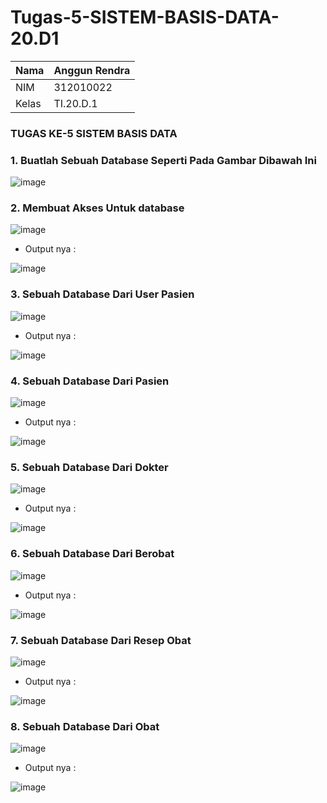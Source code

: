 # Tugas-5-SISTEM-BASIS-DATA-20.D1

| Nama      | Anggun Rendra |
| ----------- | ----------- |
| NIM     | 312010022     |
| Kelas   | TI.20.D.1    |

### TUGAS KE-5 SISTEM BASIS DATA

### 1. Buatlah Sebuah Database Seperti Pada Gambar Dibawah Ini

![image](https://user-images.githubusercontent.com/101658076/171213728-bde01b7d-bbb6-41f5-9368-6755475e4bae.png)

### 2. Membuat Akses Untuk database

![image](https://user-images.githubusercontent.com/101658076/171213898-66927e1b-cc39-48c1-9618-1a14367b558e.png)

- Output nya :

![image](https://user-images.githubusercontent.com/101658076/171214007-b5aceab2-06d4-409e-8146-ce1c755cf79a.png)

### 3. Sebuah Database Dari User Pasien

![image](https://user-images.githubusercontent.com/101658076/171214614-423b7a9f-f765-45ea-a21a-e77db9fddd40.png)

- Output nya :

![image](https://user-images.githubusercontent.com/101658076/171214699-3ebd59dd-d9ab-4308-adfd-c0faad8c91c7.png)

### 4. Sebuah Database Dari Pasien

![image](https://user-images.githubusercontent.com/101658076/171214745-645b5c37-2c09-4245-835c-8a7f35dd9f92.png)

- Output nya :

![image](https://user-images.githubusercontent.com/101658076/171214815-9671ebc3-aeb1-49a1-8fe9-d6747cbeed2d.png)

### 5. Sebuah Database Dari Dokter

![image](https://user-images.githubusercontent.com/101658076/171214997-ede1a5f7-19af-479e-bc56-e51b87669a0a.png)

- Output nya :

![image](https://user-images.githubusercontent.com/101658076/171215108-d96002e8-36ee-44e0-9627-a09c870ac643.png)

### 6. Sebuah Database Dari Berobat

![image](https://user-images.githubusercontent.com/101658076/171215271-e08cb6e0-dd08-43cc-8497-b060167db061.png)

- Output nya :

![image](https://user-images.githubusercontent.com/101658076/171215429-f4687a57-aad1-45a0-9bd8-d54a45417288.png)

### 7. Sebuah Database Dari Resep Obat

![image](https://user-images.githubusercontent.com/101658076/171215679-53201c39-5d8f-407f-bd41-aa6d0eda25ec.png)

- Output nya :

![image](https://user-images.githubusercontent.com/101658076/171215836-390a92a0-5c9f-42b6-b336-56261f4a1e3e.png)

### 8. Sebuah Database Dari Obat

![image](https://user-images.githubusercontent.com/101658076/171216060-fc07b544-909c-46fe-a6d0-26ba6666644f.png)

- Output nya :

![image](https://user-images.githubusercontent.com/101658076/171216143-fc52de0b-07a2-4437-936a-6a00fdf43d1b.png)
